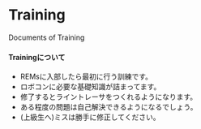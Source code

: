 # Training
Documents of Training
#### Trainingについて
- REMsに入部したら最初に行う訓練です。
- ロボコンに必要な基礎知識が詰まってます。
- 修了するとライントレーサをつくれるようになります。
- ある程度の問題は自己解決できるようになるでしょう。
- (上級生へ)ミスは勝手に修正してください。
